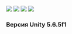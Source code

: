 ![](https://i.imgur.com/QnB3TLL.png)
![](https://i.imgur.com/Y7xCQgg.png)
![](https://i.imgur.com/oY1qDoH.png)
![](https://i.imgur.com/aMivwPa.png)
### Версия Unity 5.6.5f1
